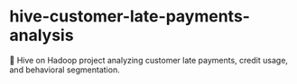 # hive-customer-late-payments-analysis
🏦 Hive on Hadoop project analyzing customer late payments, credit usage, and behavioral segmentation.
